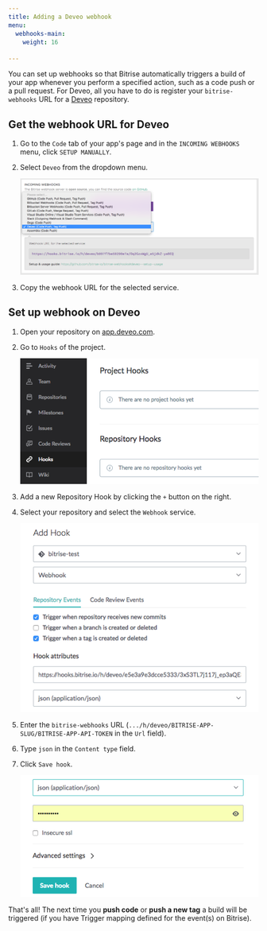 ```yaml
---
title: Adding a Deveo webhook
menu:
  webhooks-main:
    weight: 16

---
```

You can set up webhooks so that Bitrise automatically triggers a build of your app whenever you perform a specified action, such as a code push or a pull request. For Deveo, all you have to do is register your `bitrise-webhooks` URL for
a [Deveo](https://deveo.com) repository.

## Get the webhook URL for Deveo

1. Go to the `Code` tab of your app's page and in the `INCOMING WEBHOOKS` menu, click `SETUP MANUALLY`.

1. Select `Deveo` from the dropdown menu.

    ![Screenshot](/img/bitrise-deveo-webhook.png)

1. Copy the webhook URL for the selected service.

## Set up webhook on Deveo

1. Open your repository on [app.deveo.com](https://app.deveo.com).

2. Go to `Hooks` of the project.

    ![Screenshot](/img/webhooks/deveo-hooks.png)

3. Add a new Repository Hook by clicking the `+` button on the right.

4. Select your repository and select the `Webhook` service.

    ![Screenshot](/img/webhooks/deveo-add-hooks.png)

5. Enter the `bitrise-webhooks` URL (`.../h/deveo/BITRISE-APP-SLUG/BITRISE-APP-API-TOKEN` in the `Url` field).

6. Type `json` in the `Content type` field.

6. Click `Save hook`.

    ![Screenshot](/img/webhooks/deveo-save-hook.png)

That's all! The next time you __push code__ or __push a new tag__
a build will be triggered (if you have Trigger mapping defined for the event(s) on Bitrise).
